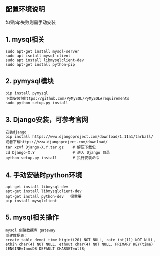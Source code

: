 ## 配置环境说明

如果pip失败则需手动安装
## 1. mysql相关
```
sudo apt-get install mysql-server
sudo apt isntall mysql-client
sudo apt install libmysqlclient-dev
sudo apt-get install python-pip
```
## 2. pymysql模块
```
pip install pymysql
下载安装包https://github.com/PyMySQL/PyMySQL#requirements
sudo python setup.py install
```
## 3. Django安装，可参考官网
```
安装django
pip install https://www.djangoproject.com/download/1.11a1/tarball/
或者下载https://www.djangoproject.com/download/
tar xzvf Django-X.Y.tar.gz    # 解压下载包
cd Django-X.Y                 # 进入 Django 目录
python setup.py install       # 执行安装命令
```
## 4. 手动安装时python环境
```
apt-get install libmysql-dev
apt-get install libmysqlclient-dev
apt-get install python-dev   很重要
pip install mysqlclient
```

## 5. mysql相关操作
```
mysql 创建数据库 gateway
创建数据表：
create table demo( time bigint(20) NOT NULL, rate int(11) NOT NULL, ethin char(4) NOT NULL, ethout char(4) NOT NULL, PRIMARY KEY(time) )ENGINE=InnoDB DEFAULT CHARSET=utf8;
```



